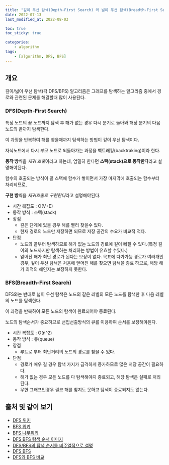 ```yaml
---
title: "깊이 우선 탐색(Depth-First Search) 와 넓이 우선 탐색(Breadth-First Search)"
date: 2022-07-13
last_modified_at: 2022-08-03

toc: true
toc_sticky: true

categories:
    - algorithm
tags:
    - [algorithm, DFS, BFS]
---
```


## 개요

깊이/넓이 우선 탐색(각 DFS/BFS) 알고리즘은 그래프를 탐색하는 알고리즘 중에서 경로와 관련된 문제를 해결할때 많이 사용된다.

### DFS(Depth-First Search)

특정 노드의 끝 노드까지 탐색 후 해가 없는 경우 다시 분기로 돌아와 해당 분기의 다음 노드의 끝까지 탐색한다.

이 과정을 반복하여 해를 찾을때까지 탐색하는 방법이 깊이 우선 탐색이다.
  
자식노드에서 다시 부모 노드로 되돌아가는 과정을 백트래킹(backtraking)이라 한다.
  
**동작 방식**을 *재귀 호출*이라고 하는데, 엄밀히 한다면 **스택(stack)으로 동작한다**라고 설명해야된다.

함수의 호출되는 방식이 콜 스택에 함수가 쌓이면서 가장 마지막에 호출되는 함수부터 처리되므로,

**구현 방식**을 *재귀호출로 구현한다*라고 설명해야된다.

* 시간 복잡도 : O(V+E)
* 동작 방식 : 스택(stack)
* 장점
  * 깊은 단계에 있을 경우 해를 빨리 찾을수 있다.
  * 현재 경로의 노드만 저장하면 되므로 저장 공간의 수요가 비교적 적다.
* 단점
  * 노드의 끝부터 탐색하므로 해가 없는 노드의 경로에 깊이 빠질 수 있다.(특정 깊이의 노드까지만 탐색하는 처리하는 방법이 유효할 수있다.)
  * 얻어진 해가 최단 경로가 된다는 보장이 없다. 목표에 다가가능 경로가 여러개인 경우, 깊이 우선 탐색은 처음에 얻어진 해를 찾으면 탐색을 종료 하므로, 해당 해가 최적의 해인지는 보장하지 못한다.

### BFS(Breadth-First Search)

DFS와는 반대로 넓이 우선 탐색은 노드의 같은 레벨의 모든 노드를 탐색한 후 다음 레벨의 노드를 탐색한다.

이 과정을 반복하여 모든 노드의 탐색이 완료되어야 종료된다.

노드의 탐색순서가 중요하므로 선입선출방식의 큐를 이용하여 순서를 보장해야된다.

* 시간 복잡도 : O(n^2)
* 동작 방식 : 큐(queue)
* 장점
  * 루트로 부터 최단거리의 노드의 경로를 찾을 수 있다.
* 단점
  * 경로가 매우 길 경우 탐색 가지가 급격하게 증가하므로 많은 저장 공간이 필요하다.
  * 해가 없는 경우 모든 노드를 다 탐색해야지 종료되고, 해당 탐색은 실패로 처리된다.
  * 무한 그래프인경우 결코 해를 찾지도 못하고 탐색이 종료되지도 않는다.

## 출처 및 같이 보기

* [DFS 위키](https://ko.wikipedia.org/wiki/%EA%B9%8A%EC%9D%B4_%EC%9A%B0%EC%84%A0_%ED%83%90%EC%83%89)
* [BFS 위키](https://ko.wikipedia.org/wiki/%EB%84%88%EB%B9%84_%EC%9A%B0%EC%84%A0_%ED%83%90%EC%83%89)
* [BFS 나무위키](https://namu.wiki/w/%EB%84%88%EB%B9%84%20%EC%9A%B0%EC%84%A0%20%ED%83%90%EC%83%89)
* [DFS BFS 탐색 순서 이미지](https://www.hackerearth.com/blog/wp-content/uploads/2015/05/dfsbfs_animation_final.gif)
* [DFS/BFS의 탐색 순서를 비주얼적으로 설명](https://developer-mac.tistory.com/64)
* [DFS BFS](https://devuna.tistory.com/32)
* [DFS와 BFS 비교](https://velog.io/@lucky-korma/DFS-BFS%EC%9D%98-%EC%84%A4%EB%AA%85-%EC%B0%A8%EC%9D%B4%EC%A0%90)